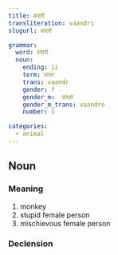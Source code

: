 ```yaml
---
title: वांदरी
transliteration: vaandri
slugurl: वांदरी

grammar:
  word: वांदरी
  noun:
    ending: ii
    term: वांदर
    trans: vaandr
    gender: f
    gender_m:  वांदरो
    gender_m_trans: vaandro
    number: s

categories: 
  - animal
---
```


## Noun
### Meaning
1. monkey
2. stupid female person
3. mischievous female person

### Declension
<noun-decl :grammar="grammar"></noun-decl>